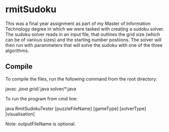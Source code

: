 # rmitSudoku

This was a final year assignment as part of my Master of Information Technology degree in which we were tasked with creating a sudoku solver.
The sudoku solver reads in an input file, that outlines the grid size (which can be of various sizes) and the starting number postiions. 
The solver will then run with parammeters that will solve the sudoku with one of the three algorithms. 

## Compile
To compile the files, run the following command from the root directory:

javac *.java grid/*.java solver/*.java

To run the program from cmd line:

java RmitSudokuTester [puzzleFileName] [gameType] [solverType] [visualisation] <outputFileName>

Note: outputFileName is optional.
